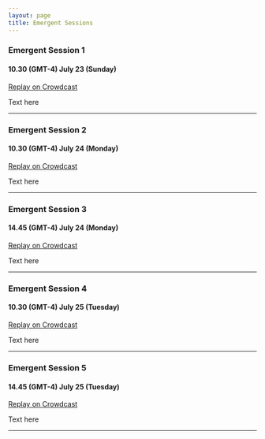 ```yaml
---
layout: page
title: Emergent Sessions
---
```


### Emergent Session 1
#### 10.30 (GMT-4) July 23 (Sunday)
[Replay on Crowdcast](https://www.crowdcast.io/os-sig)

Text here

---

### Emergent Session 2
#### 10.30 (GMT-4) July 24 (Monday)
[Replay on Crowdcast](https://www.crowdcast.io/os-sig)

Text here

---

### Emergent Session 3
#### 14.45 (GMT-4) July 24 (Monday)
[Replay on Crowdcast](https://www.crowdcast.io/os-sig)

Text here

---

### Emergent Session 4
#### 10.30 (GMT-4) July 25 (Tuesday)
[Replay on Crowdcast](https://www.crowdcast.io/os-sig)

Text here

---

### Emergent Session 5
#### 14.45 (GMT-4) July 25 (Tuesday)
[Replay on Crowdcast](https://www.crowdcast.io/os-sig)

Text here

---

